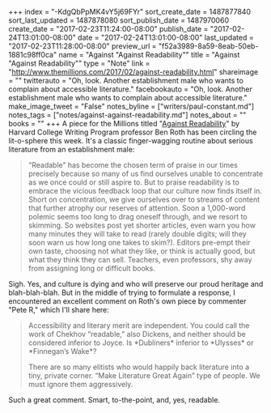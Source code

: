 +++
index = "-KdgQbPpMK4vY5j69FYr"
sort_create_date = 1487877840
sort_last_updated = 1487878080
sort_publish_date = 1487970060
create_date = "2017-02-23T11:24:00-08:00"
publish_date = "2017-02-24T13:01:00-08:00"
date = "2017-02-24T13:01:00-08:00"
last_updated = "2017-02-23T11:28:00-08:00"
preview_url = "f52a3989-8a59-8eab-50eb-1881c98ff0ca"
name = "Against \"Against Readability\""
title = "Against \"Against Readability\""
type = "Note"
link = "http://www.themillions.com/2017/02/against-readability.html"
shareimage = ""
twitterauto = "Oh, look. Another establishment male who wants to complain about accessible literature."
facebookauto = "Oh, look. Another establishment male who wants to complain about accessible literature."
make_image_tweet = "False"
notes_byline = ["writers/paul-constant.md"]
notes_tags = ["notes/against-against-readability.md"]
notes_about = ""
books = ""
+++
A piece for the Millions titled "[Against Readability](http://www.themillions.com/2017/02/against-readability.html)" by Harvard College Writing Program professor Ben Roth has been circling the lit-o-sphere this week. It's a classic finger-wagging routine about serious literature from an establishment male:

<blockquote>“Readable” has become the chosen term of praise in our times precisely because so many of us find ourselves unable to concentrate as we once could or still aspire to.  But to praise readability is to embrace the vicious feedback loop that our culture now finds itself in.  Short on concentration, we give ourselves over to streams of content that further atrophy our reserves of attention.  Soon a 1,000-word polemic seems too long to drag oneself through, and we resort to skimming.  So websites post yet shorter articles, even warn you how many minutes they will take to read (rarely double digits; will they soon warn us how long one takes to skim?).  Editors pre-empt their own taste, choosing not what they like, or think is actually good, but what they think they can sell.  Teachers, even professors, shy away from assigning long or difficult books.</blockquote>

Sigh. Yes, and culture is dying and who will preserve our proud heritage and blah-blah-blah. But in the middle of trying to formulate a response, I encountered an excellent comment on Roth's own piece by commenter "Pete R," which I'll share here:

<blockquote><p>Accessibility and literary merit are independent. You could call the work of Chekhov “readable,” also Dickens, and neither should be considered inferior to Joyce. Is *Dubliners* inferior to *Ulysses* or *Finnegan’s Wake*?</p>

<p>There are so many elitists who would happily back literature into a tiny, private corner. “Make Literature Great Again” type of people. We must ignore them aggressively.</p></blockquote>

Such a great comment. Smart, to-the-point, and, yes, readable.

